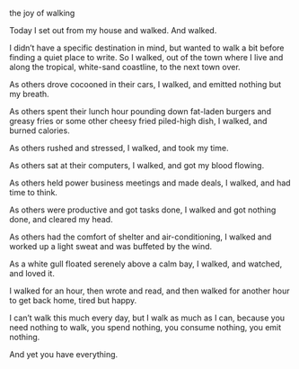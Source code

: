 the joy of walking

Today I set out from my house and walked. And walked.

I didn’t have a specific destination in mind, but wanted to walk a bit before
finding a quiet place to write. So I walked, out of the town where I live and
along the tropical, white-sand coastline, to the next town over.

As others drove cocooned in their cars, I walked, and emitted nothing but my
breath.

As others spent their lunch hour pounding down fat-laden burgers and greasy
fries or some other cheesy fried piled-high dish, I walked, and burned
calories.

As others rushed and stressed, I walked, and took my time.

As others sat at their computers, I walked, and got my blood flowing.

As others held power business meetings and made deals, I walked, and had time
to think.

As others were productive and got tasks done, I walked and got nothing done,
and cleared my head.

As others had the comfort of shelter and air-conditioning, I walked and worked
up a light sweat and was buffeted by the wind.

As a white gull floated serenely above a calm bay, I walked, and watched, and
loved it.

I walked for an hour, then wrote and read, and then walked for another hour to
get back home, tired but happy.

I can’t walk this much every day, but I walk as much as I can, because you need
nothing to walk, you spend nothing, you consume nothing, you emit nothing.

And yet you have everything.

